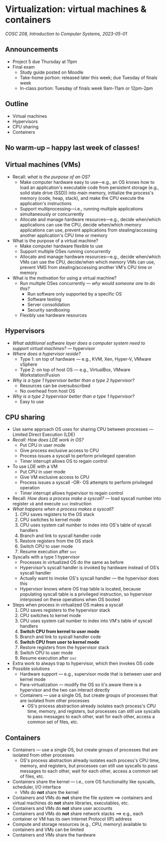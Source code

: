 # Virtualization: virtual machines & containers
_COSC 208, Introduction to Computer Systems, 2023-05-01_

## Announcements
* Project 5 due Thursday at 11pm
* Final exam
    * Study guide posted on Moodle
    * Take-home portion: released later this week; due Tuesday of finals week
    * In-class portion: Tuesday of finals week 9am-11am or 12pm-2pm

## Outline
* Virtual machines
* Hypervisors
* CPU sharing
* Containers

## No warm-up – happy last week of classes!

## Virtual machines (VMs)

* Recall: _what is the purpose of an OS?_
    * Make computer hardware easy to use—e.g., an OS knows how to load an application's executable code from persistent storage (e.g., solid state drive (SSD)) into main memory, initialize the process's memory (code, heap, stack), and make the CPU execute the application's instructions
    * Support multiprocessing—i.e., running multiple applications simultaneously or concurrently
    * Allocate and manage hardware resources—e.g., decide when/which applications can use the CPU, decide when/which memory applications can use, prevent applications from stealing/accessing another application's CPU time or memory
* What is the purpose of a virtual machine?
    * Make computer hardware flexible to use
    * Support multiple OSes running concurrently
    * Allocate and manage hardware resources—e.g., decide when/which VMs can use the CPU, decide/when which memory VMs can use, prevent VMS from stealing/accessing another VM's CPU time or memory
* What is the motivation for using a virtual machine?
    * Run multiple OSes concurrently — _why would someone one to do this?_
        * Run software only supported by a specific OS
        * Software testing
        * Server consolidation
        * Security sandboxing
    * Flexibly use hardware resources

## Hypervisors

* _What additional software layer does a computer system need to support virtual machines?_ — hypervisor
* _Where does a hypervisor reside?_
    * Type 1: on top of hardware — e.g., KVM, Xen, Hyper-V, VMware vSphere
    * Type 2: on top of host OS — e.g., VirtualBox, VMware Workstation/Fusion
* _Why is a type 1 hypervisor better than a type 2 hypervisor?_
    * Resources can be oversubscribed
    * No overhead from host OS
* _Why is a type 2 hypervisor better than a type 1 hypervisor?_
    * Easy to use

## CPU sharing

* Use same approach OS uses for sharing CPU between processes — Limited Direct Execution (LDE)
* _Recall: How does LDE work in OS?_
    * Put CPU in user mode
    * Give process exclusive access to CPU
    * Process issues a syscall to perform privileged operation
    * Timer interrupt allows OS to regain control
* To use LDE with a VM
    * Put CPU in user mode
    * Give VM exclusive access to CPU
    * Process issues a syscall -OR- OS attempts to perform privileged operation
    * Timer interrupt allows hypervisor to regain control
* Recall: _How does a process make a syscall?_ — load syscall number into register `x8` and execute `svc` instruction
* _What happens when a process makes a syscall?_
    1. CPU saves registers to the OS stack
    2. CPU switches to kernel mode
    3. CPU uses system call number to index into OS's table of syscall handlers 
    4. Branch and link to syscall handler code
    5. Restore registers from the OS stack
    6. Switch CPU to user mode
    7. Resume execution after `svc` 
* Syscalls with a type 1 hypervisor
    * Processes in virtualized OS do the same as before
    * Hypervisor’s syscall handler is invoked by hardware instead of OS’s syscall handler
    * Actually want to invoke OS's syscall handler — the hypervisor does this
    * Hypervisor knows where OS trap table is located, because populating syscall table is a privileged instruction, so hypervisor interposed on these operations when OS booted
* Steps when process in virtualized OS makes a syscall
    1. CPU saves registers to the hypervisor stack
    2. CPU switches to kernel mode
    3. CPU uses system call number to index into VM's table of syscall handlers 
    4. **Switch CPU from kernel to user mode**
    5. Branch and link to syscall handler code
    6. **Switch CPU from user to kernel mode**
    7. Restore registers from the hypervisor stack
    8. Switch CPU to user mode
    9. Resume execution after `svc`
* Extra work to always trap to hypervisor, which then invokes OS code
* Possible solutions
    * Hardware support — e.g., supervisor mode that is between user and kernel mode
    * Para-virtualization — modify the OS so it's aware there is a hypervisor and the two can interact directly
    * Containers — use a single OS, but create groups of processes that are isolated from other processes
        * OS's process abstraction already isolates each process's CPU time, memory, and registers, but processes can still use syscalls to pass messages to each other, wait for each other, access a common set of files, etc.

## Containers

* Containers — use a single OS, but create groups of processes that are isolated from other processes
    * OS's process abstraction already isolates each process's CPU time, memory, and registers, but processes can still use syscalls to pass messages to each other, wait for each other, access a common set of files, etc.
* Containers share the kernel — i.e., core OS functionality like syscalls, scheduler, I/O interface
    * VMs do **not** share the kernel
* Containers and VMs do **not** share the file system ==> containers and virtual machines do **not** share libraries, executables, etc.
* Containers and VMs do **not** share user accounts
* Containers and VMs do **not** share network stacks ==> e.g., each container or VM has its own Internet Protocol (IP) address
* Compute and storage resources (e.g., CPU, memory) available to containers and VMs can be limited
* Containers and VMs share the hardware

